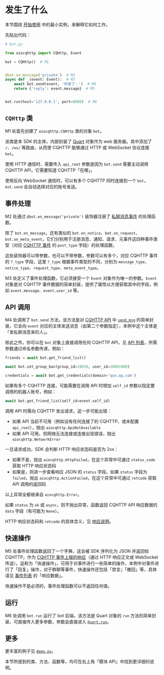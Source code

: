 # 发生了什么

本节围绕 [开始使用](/getting-started) 中的最小实例，来解释它如何工作。

先贴出代码：

```python
# bot.py

from aiocqhttp import CQHttp, Event

bot = CQHttp()  # M1


@bot.on_message('private')  # M2
async def _(event: Event):  # M3
    await bot.send(event, '你发了：')  # M4
    return {'reply': event.message}  # M5


bot.run(host='127.0.0.1', port=8080)  # M6
```

## `CQHttp` 类

M1 处首先创建了 `aiocqhttp.CQHttp` 类的对象 `bot`。

该类是本 SDK 的主体，内部封装了 [Quart](https://pgjones.gitlab.io/quart/) 对象作为 web 服务器。其中添加了 `/`、`/ws/` 等路由，从而使 CQHTTP 能够通过 HTTP 或 WebSocket 协议连接 `bot`。

使用 HTTP 通信时，需要传入 `api_root` 参数是因为 `bot.send` 需要主动调用 CQHTTP API，它需要知道 CQHTTP「在哪」。

使用反向 WebSocket 通信时，可以有多个 CQHTTP 同时连接到一个 `bot`，`bot.send` 会自动选择对应的账号发送。

## 事件处理

M2 处通过 `@bot.on_message('private')` 装饰器注册了 [私聊消息事件](https://cqhttp.cc/docs/#/Post?id=私聊消息) 的处理函数。

除了 `bot.on_message`，还有类似的 `bot.on_notice`、`bot.on_request`、`bot.on_meta_event`，它们分别用于注册消息、通知、请求、元事件这四种事件类型（对应 [CQHTTP 事件](https://cqhttp.cc/docs/#/Post) 的 `post_type` 字段）的处理函数。

这些装饰器可以带参数，也可以不带参数，参数可以有多个，对应 CQHTTP 事件的 `?_type` 字段，这里 `?_type` 根据事件类型的不同，分别为 `message_type`、`notice_type`、`request_type`、`meta_event_type`。

M3 处定义了事件处理函数，它必须接受一个 `Event` 对象作为唯一的参数。`Event` 对象是对 CQHTTP 事件数据的简单封装，提供了属性以方便获取其中的字段，例如 `event.message`、`event.user_id` 等。

## API 调用

M4 处调用了 `bot.send` 方法，该方法是对 [CQHTTP API](https://cqhttp.cc/docs/#/API) 中 [`send_msg`](https://cqhttp.cc/docs/#/API?id=send_msg-发送消息) 的简单封装，它会向 `event` 对应的主体发送消息（由第二个参数指定），本例中这个主体是「发私聊消息来的人」。

除此之外，你可以在 `bot` 对象上直接调用任何 CQHTTP API，见 [API 列表](https://cqhttp.cc/docs/#/API?id=api-列表)，所需参数通过命名参数传递，例如：

```python
friends = await bot.get_friend_list()

await bot.set_group_ban(group_id=10010, user_id=10001000)

credentials = await bot.get_credentials(domain='qun.qq.com')
```

<Note>

如果有多个 CQHTTP 连接，可能需要在调用 API 时增加 `self_id` 参数以指定要调用的机器人账号，例如：

```python
await bot.get_friend_list(self_id=event.self_id)
```

</Note>

调用 API 时需向 CQHTTP 发出请求，这一步可能出错：

- 如果 API 当前不可用（例如没有任何连接了的 CQHTTP、或未配置 `api_root`），抛出 `aiocqhttp.ApiNotAvailable`
- 如果 API 可用，但网络无法连接或连接出现错误，抛出 `aiocqhttp.NetworkError`

一旦请求成功，SDK 会判断 HTTP 响应状态码是否为 2xx：

- 如果不是，抛出 `aiocqhttp.HttpFailed`，在这个异常中可通过 `status_code` 获取 HTTP 响应状态码
- 如果是，则进一步查看响应 JSON 的 `status` 字段，如果 `status` 字段为 `failed`，抛出 `aiocqhttp.ActionFailed`，在这个异常中可通过 `retcode` 获取 API 调用的返回码

以上异常全都继承自 `aiocqhttp.Error`。

如果 `status` 为 `ok` 或 `async`，则不抛出异常，函数返回 CQHTTP API 响应数据的 `data` 字段（有可能为 `None`）。

HTTP 响应状态码和 `retcode` 的具体含义，见 [响应说明](https://cqhttp.cc/docs/#/API?id=响应说明)。

## 快速操作

M5 处事件处理函数返回了一个字典，这会被 SDK 序列化为 JSON 并返回给 CQHTTP，作为 [CQHTTP 事件上报的响应](https://cqhttp.cc/docs/#/Post?id=上报请求的响应数据格式)（通过 HTTP 响应正文或 WebSocket 传送）。这称为「快速操作」，可用于对事件进行一些简单的操作，本例中对事件进行了「回复」操作，对于群聊等事件，快速操作还包括「禁言」「撤回」等，具体请见 [事件列表](https://cqhttp.cc/docs/#/Post?id=事件列表) 的「响应数据」。

快速操作不是必须的，事件处理函数可以不返回任何值。

## 运行

M6 处调用 `bot.run` 运行了 bot 后端，该方法是 Quart 对象的 `run` 方法的简单封装，可直接传入更多参数，参数会直接进入 [`Quart.run`](https://pgjones.gitlab.io/quart/source/quart.html#quart.Quart.run)。

## 更多

更丰富的例子见 [`demo.py`](https://github.com/cqmoe/python-aiocqhttp/blob/master/demo.py)。

本节所提到的类、方法、函数等，均可在右上角「模块 API」中找到更详细的说明。
